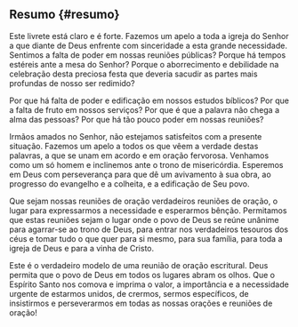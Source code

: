 ## Resumo {#resumo}

Este livrete está claro e é forte. Fazemos um apelo a toda a igreja do Senhor a que diante de Deus enfrente com sinceridade a esta grande necessidade. Sentimos a falta de poder em nossas reuniões públicas? Porque há tempos estéreis ante a mesa do Senhor? Porque o aborrecimento e debilidade na celebração desta preciosa festa que deveria sacudir as partes mais profundas de nosso ser redimido?

Por que há falta de poder e edificação em nossos estudos bíblicos? Por que a falta de fruto em nossos serviços? Por que é que a palavra não chega a alma das pessoas? Por que há tão pouco poder em nossas reuniões?

Irmãos amados no Senhor, não estejamos satisfeitos com a presente situação. Fazemos um apelo a todos os que vêem a verdade destas palavras, a que se unam em acordo e em oração fervorosa. Venhamos como um só homem e inclinemos ante o trono de misericórdia. Esperemos em Deus com perseverança para que dê um avivamento à sua obra, ao progresso do evangelho e a colheita, e a edificação de Seu povo.

Que sejam nossas reuniões de oração verdadeiros reuniões de oração, o lugar para expressarmos a necessidade e esperarmos bênção. Permitamos que estas reuniões sejam o lugar onde o povo de Deus se reúne unânime para agarrar-se ao trono de Deus, para entrar nos verdadeiros tesouros dos céus e tomar tudo o que quer para si mesmo, para sua família, para toda a igreja de Deus e para a vinha de Cristo.

Este é o verdadeiro modelo de uma reunião de oração escritural. Deus permita que o povo de Deus em todos os lugares abram os olhos. Que o Espírito Santo nos comova e imprima o valor, a importância e a necessidade urgente de estarmos unidos, de crermos, sermos específicos, de insistirmos e perseverarmos em todas as nossas orações e reuniões de oração!